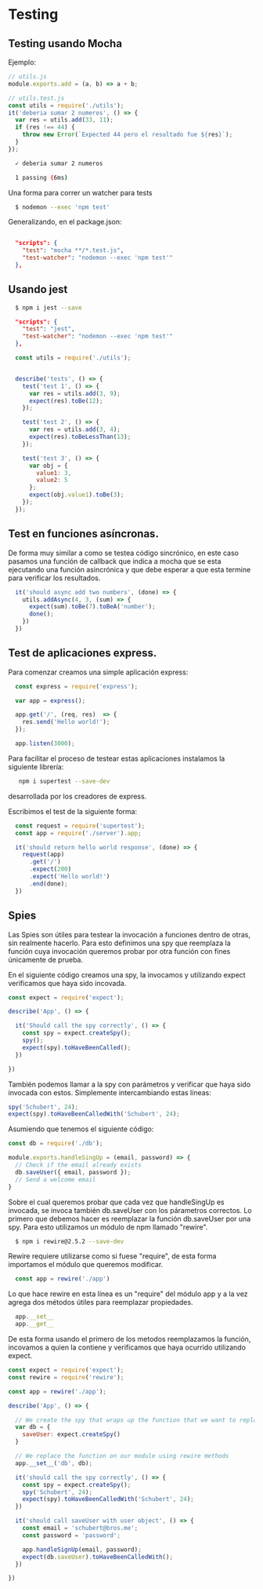 # Testing
## Testing usando Mocha

Ejemplo:
```js
// utils.js
module.exports.add = (a, b) => a + b;
```

```js
// utils.test.js
const utils = require('./utils');
it('deberia sumar 2 numeros', () => {
  var res = utils.add(33, 11);
  if (res !== 44) {
    throw new Error(`Expected 44 pero el resultado fue ${res}`);
  }
});


```
```sh
  ✓ deberia sumar 2 numeros

  1 passing (6ms)

```

Una forma para correr un watcher para tests

```sh
  $ nodemon --exec 'npm test'
```

Generalizando, en el package.json:

```json

  "scripts": {
    "test": "mocha **/*.test.js",
    "test-watcher": "nodemon --exec 'npm test'"
  },

```

## Usando jest

```sh
  $ npm i jest --save
```

```json
  "scripts": {
    "test": "jest",
    "test-watcher": "nodemon --exec 'npm test'"
  },
```

```js
  const utils = require('./utils');


  describe('tests', () => {
    test('test 1', () => {
      var res = utils.add(3, 9);
      expect(res).toBe(12);
    });

    test('test 2', () => {
      var res = utils.add(3, 4);
      expect(res).toBeLessThan(13);
    });

    test('test 3', () => {
      var obj = {
        value1: 3,
        value2: 5
      };
      expect(obj.value1).toBe(3);
    });
  });
```
## Test en funciones asíncronas.

De forma muy similar a como se testea código sincrónico, en este caso pasamos una función de callback que indica a mocha que se esta ejecutando una función asincrónica y que debe esperar a que esta termine para verificar los resultados.

```js
  it('should async add two numbers', (done) => {
    utils.addAsync(4, 3, (sum) => {
      expect(sum).toBe(7).toBeA('number');
      done();
    })
  })
```

## Test de aplicaciones express.

Para comenzar creamos una simple aplicación express:

```js
  const express = require('express');

  var app = express();

  app.get('/', (req, res)  => {
    res.send('Hello world!');
  });

  app.listen(3000);
```

 Para facilitar el proceso de testear estas aplicaciones instalamos la siguiente librería:

 ```sh
    npm i supertest --save-dev
 ```

desarrollada por los creadores de express.

Escribimos el test de la siguiente forma:

```js
  const request = require('supertest');
  const app = require('./server').app;

  it('should return hello world response', (done) => {
    request(app)
      .get('/')
      .expect(200)
      .expect('Hello world!')
      .end(done);
  })
```

## Spies

Las Spies son útiles para testear la invocación a funciones dentro de otras, sin realmente hacerlo. Para esto definimos una spy que reemplaza la función cuya invocación queremos probar por otra función con fines únicamente de prueba.

En el siguiente código creamos una spy, la invocamos y utilizando expect verificamos que haya sido incovada.

```js
const expect = require('expect');

describe('App', () => {

  it('Should call the spy correctly', () => {
    const spy = expect.createSpy();
    spy();
    expect(spy).toHaveBeenCalled();
  })

})
```

También podemos llamar a la spy con parámetros y verificar que haya sido invocada con estos. Simplemente intercambiando estas líneas:

```js
spy('Schubert', 24);
expect(spy).toHaveBeenCalledWith('Schubert', 24);
```

Asumiendo que tenemos el siguiente código:

```js
const db = require('./db');

module.exports.handleSingUp = (email, password) => {
  // Check if the email already exists
  db.saveUser({ email, password });
  // Send a welcome email
}
```
Sobre el cual queremos probar que cada vez que handleSingUp es invocada, se invoca también db.saveUser con los párametros correctos. Lo primero que debemos hacer es reemplazar la función db.saveUser por una spy. Para esto utilizamos un módulo de npm llamado "rewire".

```sh
  $ npm i rewire@2.5.2 --save-dev
```

Rewire requiere utilizarse como si fuese "require", de esta forma importamos el módulo que queremos modificar.

```js
  const app = rewire('./app')
```
Lo que hace rewire en esta línea es un "require" del módulo app y a la vez agrega dos métodos útiles para reemplazar propiedades.

```js
  app.__set__
  app.__get__
```
De esta forma usando el primero de los metodos reemplazamos la función, incovamos a quien la contiene y verificamos que haya ocurrido utilizando expect.

```js
const expect = require('expect');
const rewire = require('rewire');

const app = rewire('./app');

describe('App', () => {

  // We create the spy that wraps up the function that we want to replace 'saveUser'
  var db = {
    saveUser: expect.createSpy()
  }

  // We replace the function on our module using rewire methods
  app.__set__('db', db);

  it('should call the spy correctly', () => {
    const spy = expect.createSpy();
    spy('Schubert', 24);
    expect(spy).toHaveBeenCalledWith('Schubert', 24);
  })

  it('should call saveUser with user object', () => {
    const email = 'schubert@bros.me';
    const password = 'password';

    app.handleSignUp(email, password);
    expect(db.saveUser).toHaveBeenCalledWith();
  })

})
```
